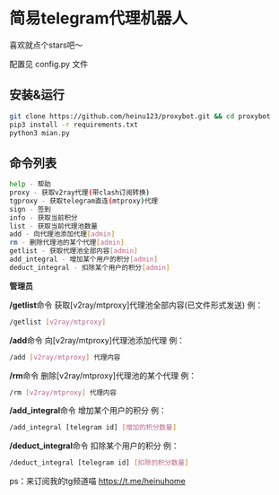 # 简易telegram代理机器人

喜欢就点个stars吧～

配置见 config.py 文件

## 安装&运行
```bash
git clone https://github.com/heinu123/proxybot.git && cd proxybot
pip3 install -r requirements.txt
python3 mian.py
```

## 命令列表

```bash
help - 帮助
proxy - 获取v2ray代理(带clash订阅转换)
tgproxy - 获取telegram直连(mtproxy)代理
sign - 签到
info - 获取当前积分
list - 获取当前代理池数量
add - 向代理池添加代理[admin]
rm - 删除代理池的某个代理[admin]
getlist - 获取代理池全部内容[admin]
add_integral - 增加某个用户的积分[admin]
deduct_integral - 扣除某个用户的积分[admin]
```

**管理员**

**/getlist**命令
获取[v2ray/mtproxy]代理池全部内容(已文件形式发送)
例：
```bash
/getlist [v2ray/mtproxy]
```

**/add**命令
向[v2ray/mtproxy]代理池添加代理
例：
```bash
/add [v2ray/mtproxy] 代理内容
```

**/rm**命令
删除[v2ray/mtproxy]代理池的某个代理
例：
```bash
/rm [v2ray/mtproxy] 代理内容
```

**/add_integral**命令
增加某个用户的积分
例：
```bash
/add_integral [telegram id] [增加的积分数量]
```

**/deduct_integral**命令
扣除某个用户的积分
例：
```bash
/deduct_integral [telegram id] [扣除的积分数量]
```

ps：来订阅我的tg频道喵 https://t.me/heinuhome